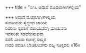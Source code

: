 +++
title = "೦೧೬ ಅದುವೆ ಮೊದಲಾಗೀಗಳಲ್ಲಿಯ"

+++
ಅದುವೆ ಮೊದಲಾಗೀಗಳಲ್ಲಿಯ   
ಸುದತಿಯರು ಸ್ವಚ್ಛಂದ ಚಾರಿಯ  
ರಿದರಿನಾ ನೃಪತಿಗೆ ಸಹಾಯವನಗ್ನಿ ಮಾಡುವನು  
ಇದನರಿತು ಸಹದೇವನುಪವಾ  
ಸದಲಿ ಮಿಂದು ಕುಶಾಗ್ರ ಸಂಸ್ತರ  
ಣದಲಿ ಪವಡಿಸಿ ಬೇಡಿಕೊಂಡನು ವಹ್ನಿ ಸೂಕ್ತದಲಿ     ॥16॥